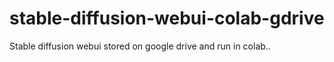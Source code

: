 # stable-diffusion-webui-colab-gdrive

Stable diffusion webui stored on google drive and run in colab..
